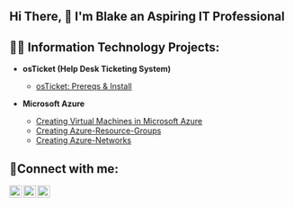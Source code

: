 ## Hi There, 👋 I'm Blake an Aspiring IT Professional

<h2>👨‍💻 Information Technology Projects:</h2>

- <b>osTicket (Help Desk Ticketing System)</b>
  - [osTicket: Prereqs & Install](https://github.com/BlakePfeifer/osticket-prereqs)


- <b>Microsoft Azure</b>
  - [Creating Virtual Machines in Microsoft Azure](https://github.com/BlakePfeifer/Virtual-Machine-Azure)
  - [Creating Azure-Resource-Groups](https://github.com/BlakePfeifer/Azure-Resource-Groups)
  - [Creating Azure-Networks](https://github.com/BlakePfeifer/Azure-Networks)
<h2>🤳Connect with me:</h2>

[<img align="left" alt="Josh | Twitter" width="22px" src="https://cdn.jsdelivr.net/npm/simple-icons@v3/icons/twitter.svg" />][twitter]
[<img align="left" alt="Josh | LinkedIn" width="22px" src="https://cdn.jsdelivr.net/npm/simple-icons@v3/icons/linkedin.svg" />][linkedin]
[<img align="left" alt="Josh | Instagram" width="22px" src="https://cdn.jsdelivr.net/npm/simple-icons@v3/icons/instagram.svg" />][instagram]

[twitter]: https://twitter.com/Josh
[instagram]: https://www.instagram.com/bbbbbblyy
[linkedin]: https://linkedin.com/in/Josh
